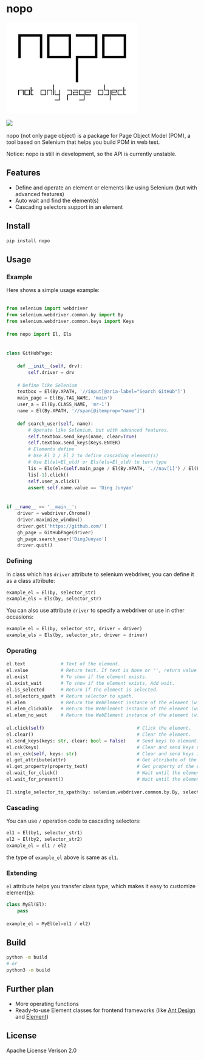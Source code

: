 # nopo

![](./logo.png)

![](https://badge.fury.io/py/nopo.svg)

nopo (not only page object) is a package for Page Object Model (POM), a tool based on Selenium that helps you build POM in web test.

Notice: nopo is still in development, so the API is currently unstable.

## Features

- Define and operate an element or elements like using Selenium (but with advanced features)
- Auto wait and find the element(s)
- Cascading selectors support in an element

## Install

```bash
pip install nopo
```

## Usage

### Example

Here shows a simple usage example:

```python

from selenium import webdriver
from selenium.webdriver.common.by import By
from selenium.webdriver.common.keys import Keys

from nopo import El, Els


class GitHubPage:

    def __init__(self, drv):
        self.driver = drv

    # Define like Selenium
    textbox = El(By.XPATH, '//input[@aria-label="Search GitHub"]')
    main_page = El(By.TAG_NAME, 'main')
    user_a = El(By.CLASS_NAME, 'mr-1')
    name = El(By.XPATH, '//span[@itemprop="name"]')

    def search_user(self, name):
        # Operate like Selenium, but with advanced features.
        self.textbox.send_keys(name, clear=True)
        self.textbox.send_keys(Keys.ENTER)
        # Elements define
        # Use El_1 / El_2 to define cascading element(s)
        # Use El(el=El_old) or Els(els=El_old) to turn type
        lis = Els(el=(self.main_page / El(By.XPATH, './/nav[1]') / El(By.TAG_NAME, 'a')))
        lis[-1].click()
        self.user_a.click()
        assert self.name.value == 'Ding Junyao'


if __name__ == '__main__':
    driver = webdriver.Chrome()
    driver.maximize_window()
    driver.get('https://github.com/')
    gh_page = GitHubPage(driver)
    gh_page.search_user('DingJunyao')
    driver.quit()
```

### Defining

In class which has `driver` attribute to selenium webdriver, you can define it as a class attribute:

```python
example_el = El(by, selector_str)
example_els = Els(by, selector_str)
```

You can also use attribute `driver` to specify a webdriver or use in other occasions:

```python
example_el = El(by, selector_str, driver = driver)
example_els = Els(by, selector_str, driver = driver)
```

### Operating

```python
el.text             # Text of the element.
el.value            # Return text. If text is None or '', return value property (mostly for input element).
el.exist            # To show if the element exists.
el.exist_wait       # To show if the element exists, Add wait.
el.is_selected      # Return if the element is selected.
el.selectors_xpath  # Return selector to xpath.
el.elem             # Return the WebElement instance of the element (with wait).
el.elem_clickable   # Return the WebElement instance of the element (wait for clickable).
el.elem_no_wait     # Return the WebElement instance of the element (without wait).

el.click(self)                                  # Click the element.
el.clear()                                      # Clear the element.
el.send_keys(keys: str, clear: bool = False)    # Send keys to element. If clear is True, clear the element before sending.
el.csk(keys)                                    # Clear and send keys to element.
el.nn_csk(self, keys: str)                      # Clear and send keys if keys is not None.
el.get_attribute(attr)                          # Get attribute of the element.
el.get_property(property_text)                  # Get property of the element.
el.wait_for_click()                             # Wait until the element is clickable.
el.wait_for_present()                           # Wait until the element is present.

El.single_selector_to_xpath(by: selenium.webdriver.common.by.By, selector: str) # Return single selector to xpath.
```

### Cascading

You can use `/` operation code to cascading selectors:

```python
el1 = El(by1, selector_str1)
el2 = El(by2, selector_str2)
example_el = el1 / el2
```

the type of `example_el` above is same as `el1`.

### Extending

`el` attribute helps you transfer class type, which makes it easy to customize element(s):

```python
class MyEl(El):
    pass

example_el = MyEl(el=el1 / el2)
```

## Build

```bash
python -m build
# or
python3 -m build
```

## Further plan

- More operating functions
- Ready-to-use Element classes for frontend frameworks (like [Ant Design](https://ant.design/) and [Element](https://element-plus.org/))

## License

Apache License Verison 2.0
